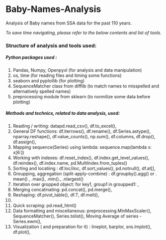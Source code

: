# Baby-Names-Analysis
Analysis of Baby names from SSA data for the past 110 years.

*To save time navigating, please refer to the below contents and list of tools.*
### Structure of analysis and tools used:

##### Python packages used : 
1. Pandas, Numpy, Openpyxl (for analysis and data manipulation)
3. os, time (for reading files and timing some functions)
4. seaborn and pyplotlib (for plotting)
5. SequenceMatcher class from difflib (to match names to misspelled and alternatively spelled names)
6. preprocessing module from sklearn (to normilize some data before plotting)


##### Methods and technics, related to data analysis, used:
1. Reading / writing: datapd.read_csv(), df.to_excel(),
2. General DF functions: df.iterrows(), df.rename(), df.Series.astype(), nparray.reshape(), df.value_counts(), np.sum(), df.columns, df.drop(), df.assign(),
3. Mapping sequence(Series) using lambda: sequence.map(lambda x: x[6:])
5. Working with indexes: df.reset_index(), df.index.get_level_values(), df.reindex(), df.index.name, pd.MultiIndex.from_tuples()
7. Sorting and locatiing : df.loc/iloc, df.sort_values(),  pd.notnull(), df.at[], 
8. Groupping, aggregation (split-apply-combine) : df.groupby().agg() or . mean() , .max(), .min()., .nlargest()
9. Iteration over gropped object: for key1, group1 in groupped1: ,
10. Merging concatinating: pd.concat(), pd.merge(),
11. Reshaping: df.pivot_table(), df.T, df.melt(), 
12. 
13. Quick scraping: pd.read_html()
14. Data formatting and miscellaneous: preprocessing.MinMaxScaler(), SequenceMatcher(), Series.tolist(), Moving Average of series - Series.ewm(),
15. Visualization ( and preparation for it) : lineplot, barplor, sns.lmplot(), df.plot(),
